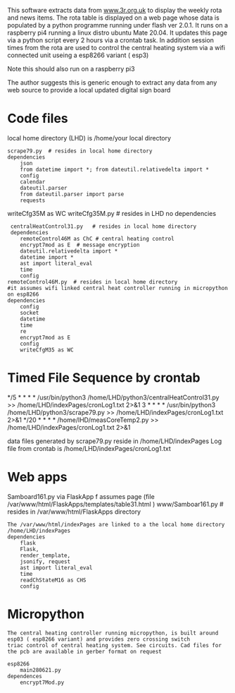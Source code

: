 This software extracts data from www.3r.org.uk to display the weekly rota and news items.
The rota table is displayed on a web page whose data is populated by a python programme running 
under flash ver 2.0.1. It runs on a raspberry pi4 running a linux distro ubuntu Mate 20.04.  It updates this page via a python script
every 2 hours via a crontab task.  In addition session times from the rota are used to control the central heating system via 
a wifi connected unit useing a esp8266 variant ( esp3) 

Note this should also run on a raspberry pi3 

The author suggests this is generic enough to extract any data from any web source to provide a local updated digital sign board


# Code files
local home directory (LHD) is /home/your local directory 
  
	scrape79.py  # resides in local home directory
	dependencies
   		json
   		from datetime import *; from dateutil.relativedelta import *
   		config
   		calendar
   		dateutil.parser
   		from dateutil.parser import parse
   		requests
   writeCfg35M as WC
	 writeCfg35M.py # resides in LHD
	 no dependencies
	 
	 centralHeatControl31.py   # resides in local home directory
	 dependencies
	 	remoteControl46M as ChC # central heating control
	 	encrypt7mod as E  # message encryption
		dateutil.relativedelta import *
		datetime import *
		ast import literal_eval
		time
		config
	remoteControl46M.py  # resides in local home directory
	#it assumes wifi linked central heat controller running in micropython on esp8266
	dependencies
		config
		socket
		datetime
		time
		re
		encrypt7mod as E
		config
		writeCfgM35 as WC

# Timed File Sequence by crontab

*/5 * * * * /usr/bin/python3 /home/LHD/python3/centralHeatControl31.py >> /home/LHD/indexPages/cronLog1.txt 2>&1
3 * * * * /usr/bin/python3 /home/LHD/python3/scrape79.py >> /home/LHD/indexPages/cronLog1.txt 2>&1
*/20 * * * * /home/lHD/measCoreTemp2.py >> /home/LHD/indexPages/cronLog1.txt 2>&1

data files generated by scrape79.py reside in /home/LHD/indexPages
Log file from crontab is /home/LHD/indexPages/cronLog1.txt

# Web apps
Samboard161.py via FlaskApp f
	assumes page <name>  (file /var/www/html/FlaskApps/templates/table31.html )
www/Samboar161.py  # resides in /var/www/html/FlaskApps directory

	The /var/www/html/indexPages are linked to a the local home directory
	/home/LHD/indexPages
	dependencies
		flask 
		Flask, 
		render_template, 
		jsonify, request
		ast import literal_eval
		time
		readChStateM16 as CHS
		config
# Micropython
	The central heating controller running micropython, is built around esp03 ( esp8266 variant) and provides zero crossing switch 
	triac control of central heating system. See circuits. Cad files for the pcb are available in gerber format on request
	
	esp8266
		main280621.py
	dependences
		encrypt7Mod.py
		
	
